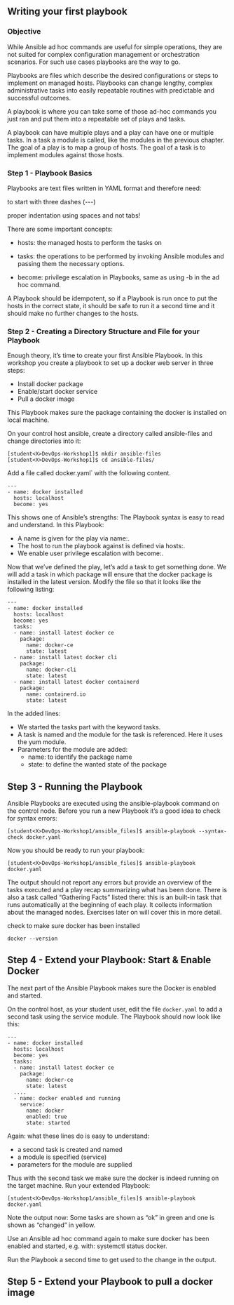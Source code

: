 ## Writing your first playbook


### Objective

While Ansible ad hoc commands are useful for simple operations, they are not suited for complex configuration management or orchestration scenarios. For such use cases playbooks are the way to go.

Playbooks are files which describe the desired configurations or steps to implement on managed hosts. Playbooks can change lengthy, complex administrative tasks into easily repeatable routines with predictable and successful outcomes.

A playbook is where you can take some of those ad-hoc commands you just ran and put them into a repeatable set of plays and tasks.

A playbook can have multiple plays and a play can have one or multiple tasks. In a task a module is called, like the modules in the previous chapter. The goal of a play is to map a group of hosts. The goal of a task is to implement modules against those hosts.

### Step 1 - Playbook Basics

Playbooks are text files written in YAML format and therefore need:

to start with three dashes (---)

proper indentation using spaces and not tabs!

There are some important concepts:

- hosts: the managed hosts to perform the tasks on

- tasks: the operations to be performed by invoking Ansible modules and passing them the necessary options.

- become: privilege escalation in Playbooks, same as using -b in the ad hoc command.

A Playbook should be idempotent, so if a Playbook is run once to put the hosts in the correct state, it should be safe to run it a second time and it should make no further changes to the hosts.


### Step 2 - Creating a Directory Structure and File for your Playbook

Enough theory, it’s time to create your first Ansible Playbook. In this workshop you create a playbook to set up a docker web server in three steps:

- Install docker package
- Enable/start docker service
- Pull a docker image

This Playbook makes sure the package containing the docker is installed on local machine.

On your control host ansible, create a directory called ansible-files and change directories into it:


```
[student<X>DevOps-Workshop1]$ mkdir ansible-files
[student<X>DevOps-Workshop1]$ cd ansible-files/
```

Add a file called docker.yaml` with the following content.

```
---
- name: docker installed
  hosts: localhost
  become: yes
```

This shows one of Ansible’s strengths: The Playbook syntax is easy to read and understand. In this Playbook:

- A name is given for the play via name:.
- The host to run the playbook against is defined via hosts:.
- We enable user privilege escalation with become:.

Now that we’ve defined the play, let’s add a task to get something done. We will add a task in which package will ensure that the docker package is installed in the latest version. Modify the file so that it looks like the following listing:

```
---
- name: docker installed
  hosts: localhost
  become: yes
  tasks:
  - name: install latest docker ce
    package:
      name: docker-ce
      state: latest
  - name: install latest docker cli
    package:
      name: docker-cli
      state: latest
  - name: install latest docker containerd
    package:
      name: containerd.io
      state: latest      
```

In the added lines:

- We started the tasks part with the keyword tasks.
- A task is named and the module for the task is referenced. Here it uses the yum module.
- Parameters for the module are added:
  - name: to identify the package name
  - state: to define the wanted state of the package

## Step 3 - Running the Playbook

Ansible Playbooks are executed using the ansible-playbook command on the control node. Before you run a new Playbook it’s a good idea to check for syntax errors:


`[student<X>DevOps-Workshop1/ansible_files]$ ansible-playbook --syntax-check docker.yaml`

Now you should be ready to run your playbook:

`[student<X>DevOps-Workshop1/ansible_files]$ ansible-playbook docker.yaml`

The output should not report any errors but provide an overview of the tasks executed and a play recap summarizing what has been done. There is also a task called “Gathering Facts” listed there: this is an built-in task that runs automatically at the beginning of each play. It collects information about the managed nodes. Exercises later on will cover this in more detail.

check to make sure docker has been installed

`docker --version`

## Step 4 - Extend your Playbook: Start & Enable Docker

The next part of the Ansible Playbook makes sure the Docker is enabled and started.

On the control host, as your student user, edit the file `docker.yaml` to add a second task using the service module. The Playbook should now look like this:

```
---
- name: docker installed
  hosts: localhost
  become: yes
  tasks:
  - name: install latest docker ce
    package:
      name: docker-ce
      state: latest
  ....    
  - name: docker enabled and running
    service:
      name: docker
      enabled: true
      state: started      
```

Again: what these lines do is easy to understand:

- a second task is created and named
- a module is specified (service)
- parameters for the module are supplied

Thus with the second task we make sure the docker is indeed running on the target machine. Run your extended Playbook:

`[student<X>DevOps-Workshop1/ansible_files]$ ansible-playbook docker.yaml`


Note the output now: Some tasks are shown as “ok” in green and one is shown as “changed” in yellow.

Use an Ansible ad hoc command again to make sure docker has been enabled and started, e.g. with: systemctl status docker.

Run the Playbook a second time to get used to the change in the output.


## Step 5 - Extend your Playbook to pull a docker image


